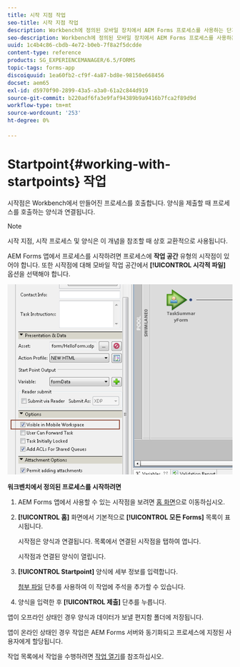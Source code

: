 ```yaml
---
title: 시작 지점 작업
seo-title: 시작 지점 작업
description: Workbench에 정의된 모바일 장치에서 AEM Forms 프로세스를 사용하는 단계입니다.
seo-description: Workbench에 정의된 모바일 장치에서 AEM Forms 프로세스를 사용하는 단계입니다.
uuid: 1c4b4c86-cbdb-4e72-b0eb-7f8a2f5dcdde
content-type: reference
products: SG_EXPERIENCEMANAGER/6.5/FORMS
topic-tags: forms-app
discoiquuid: 1ea60fb2-cf9f-4a87-bd8e-98150e668456
docset: aem65
exl-id: d5970f90-2899-43a5-a3a0-61a2c844d919
source-git-commit: b220adf6fa3e9faf94389b9a9416b7fca2f89d9d
workflow-type: tm+mt
source-wordcount: '253'
ht-degree: 0%

---
```


# Startpoint{#working-with-startpoints} 작업

시작점은 Workbench에서 만들어진 프로세스를 호출합니다. 양식을 제출할 때 프로세스를 호출하는 양식과 연결됩니다.

>[!NOTE]
>
>시작 지점, 시작 프로세스 및 양식은 이 개념을 참조할 때 상호 교환적으로 사용됩니다.

AEM Forms 앱에서 프로세스를 시작하려면 프로세스에 **작업 공간** 유형의 시작점이 있어야 합니다. 또한 시작점에 대해 모바일 작업 공간에서 **[!UICONTROL 시각적 파일]** 옵션을 선택해야 합니다.

![mws_startpoint_select_option](assets/mws_startpoint_select_option.png)

**워크벤치에서 정의된 프로세스를 시작하려면**

1. AEM Forms 앱에서 사용할 수 있는 시작점을 보려면 [홈 화면](../../forms/using/home-screen.md)으로 이동하십시오.
1. **[!UICONTROL 홈]** 화면에서 기본적으로 **[!UICONTROL 모든 Forms]** 목록이 표시됩니다.

   시작점은 양식과 연결됩니다. 목록에서 연결된 시작점을 탭하여 엽니다.

   시작점과 연결된 양식이 열립니다.

1. **[!UICONTROL Startpoint]** 양식에 세부 정보를 입력합니다.

   [첨부 파일](../../forms/using/add-attachments.md) 단추를 사용하여 이 작업에 주석을 추가할 수 있습니다.

1. 양식을 입력한 후 **[!UICONTROL 제출]** 단추를 누릅니다.

앱이 오프라인 상태인 경우 양식과 데이터가 보낼 편지함 폴더에 저장됩니다.

앱이 온라인 상태인 경우 작업은 AEM Forms 서버와 동기화되고 프로세스에 지정된 사용자에게 할당됩니다.

작업 목록에서 작업을 수행하려면 [작업 열기](/help/forms/using/open-task.md)를 참조하십시오.
